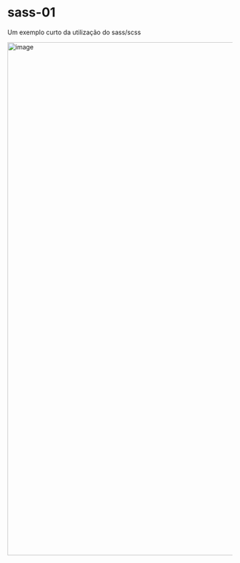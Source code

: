 # sass-01

Um exemplo curto da utilização do sass/scss

<img width="1149" alt="image" src="https://github.com/Rowrias/sass-01/assets/113151785/70095bf7-b4a4-4316-9205-f2431ea65131">
